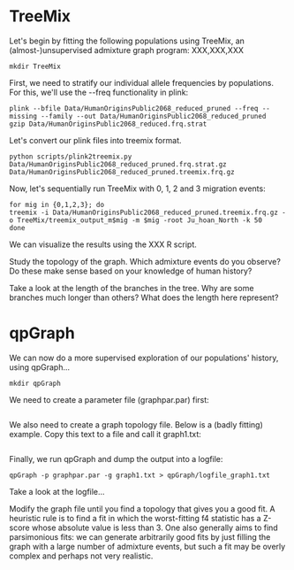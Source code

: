# TreeMix
Let's begin by fitting the following populations using TreeMix, an (almost-)unsupervised admixture graph program: XXX,XXX,XXX

```
mkdir TreeMix
```

First, we need to stratify our individual allele frequencies by populations. For this, we'll use the --freq functionality in plink:

```
plink --bfile Data/HumanOriginsPublic2068_reduced_pruned --freq --missing --family --out Data/HumanOriginsPublic2068_reduced_pruned
gzip Data/HumanOriginsPublic2068_reduced.frq.strat
```

Let's convert our plink files into treemix format.

```
python scripts/plink2treemix.py Data/HumanOriginsPublic2068_reduced_pruned.frq.strat.gz Data/HumanOriginsPublic2068_reduced_pruned.treemix.frq.gz
```
Now, let's sequentially run TreeMix with 0, 1, 2 and 3 migration events:

```
for mig in {0,1,2,3}; do
treemix -i Data/HumanOriginsPublic2068_reduced_pruned.treemix.frq.gz -o TreeMix/treemix_output_m$mig -m $mig -root Ju_hoan_North -k 50
done
```

We can visualize the results using the XXX R script.

Study the topology of the graph. Which admixture events do you observe? Do these make sense based on your knowledge of human history?

Take a look at the length of the branches in the tree. Why are some branches much longer than others? What does the length here represent?


# qpGraph

We can now do a more supervised exploration of our populations' history, using qpGraph...

```
mkdir qpGraph
```

We need to create a parameter file (graphpar.par) first:


```
```

We also need to create a graph topology file. Below is a (badly fitting) example. Copy this text to a file and call it graph1.txt:

```
```

Finally, we run qpGraph and dump the output into a logfile:

```
qpGraph -p graphpar.par -g graph1.txt > qpGraph/logfile_graph1.txt
```

Take a look at the logfile...

Modify the graph file until you find a topology that gives you a good fit. A heuristic rule is to find a fit in which the worst-fitting f4 statistic has a Z-score whose absolute value is less than 3. One also generally aims to find parsimonious fits: we can generate arbitrarily good fits by just filling the graph with a large number of admixture events, but such a fit may be overly complex and perhaps not very realistic.

